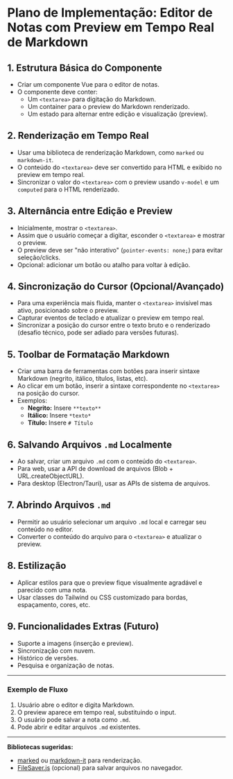 # Plano de Implementação: Editor de Notas com Preview em Tempo Real de Markdown

## 1. Estrutura Básica do Componente

- Criar um componente Vue para o editor de notas.
- O componente deve conter:
  - Um `<textarea>` para digitação do Markdown.
  - Um container para o preview do Markdown renderizado.
  - Um estado para alternar entre edição e visualização (preview).

## 2. Renderização em Tempo Real

- Usar uma biblioteca de renderização Markdown, como `marked` ou `markdown-it`.
- O conteúdo do `<textarea>` deve ser convertido para HTML e exibido no preview em tempo real.
- Sincronizar o valor do `<textarea>` com o preview usando `v-model` e um `computed` para o HTML renderizado.

## 3. Alternância entre Edição e Preview

- Inicialmente, mostrar o `<textarea>`.
- Assim que o usuário começar a digitar, esconder o `<textarea>` e mostrar o preview.
- O preview deve ser "não interativo" (`pointer-events: none;`) para evitar seleção/clicks.
- Opcional: adicionar um botão ou atalho para voltar à edição.

## 4. Sincronização do Cursor (Opcional/Avançado)

- Para uma experiência mais fluida, manter o `<textarea>` invisível mas ativo, posicionado sobre o preview.
- Capturar eventos de teclado e atualizar o preview em tempo real.
- Sincronizar a posição do cursor entre o texto bruto e o renderizado (desafio técnico, pode ser adiado para versões futuras).

## 5. Toolbar de Formatação Markdown

- Criar uma barra de ferramentas com botões para inserir sintaxe Markdown (negrito, itálico, títulos, listas, etc).
- Ao clicar em um botão, inserir a sintaxe correspondente no `<textarea>` na posição do cursor.
- Exemplos:
  - **Negrito:** Insere `**texto**`
  - **Itálico:** Insere `*texto*`
  - **Título:** Insere `# Título`

## 6. Salvando Arquivos `.md` Localmente

- Ao salvar, criar um arquivo `.md` com o conteúdo do `<textarea>`.
- Para web, usar a API de download de arquivos (Blob + URL.createObjectURL).
- Para desktop (Electron/Tauri), usar as APIs de sistema de arquivos.

## 7. Abrindo Arquivos `.md`

- Permitir ao usuário selecionar um arquivo `.md` local e carregar seu conteúdo no editor.
- Converter o conteúdo do arquivo para o `<textarea>` e atualizar o preview.

## 8. Estilização

- Aplicar estilos para que o preview fique visualmente agradável e parecido com uma nota.
- Usar classes do Tailwind ou CSS customizado para bordas, espaçamento, cores, etc.

## 9. Funcionalidades Extras (Futuro)

- Suporte a imagens (inserção e preview).
- Sincronização com nuvem.
- Histórico de versões.
- Pesquisa e organização de notas.

---

### Exemplo de Fluxo

1. Usuário abre o editor e digita Markdown.
2. O preview aparece em tempo real, substituindo o input.
3. O usuário pode salvar a nota como `.md`.
4. Pode abrir e editar arquivos `.md` existentes.

---

**Bibliotecas sugeridas:**

- [marked](https://github.com/markedjs/marked) ou [markdown-it](https://github.com/markdown-it/markdown-it) para renderização.
- [FileSaver.js](https://github.com/eligrey/FileSaver.js) (opcional) para salvar arquivos no navegador.
